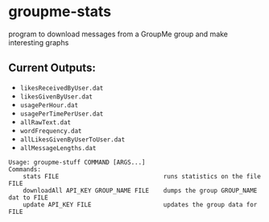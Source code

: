 # groupme-stats
program to download messages from a GroupMe group and make interesting graphs

## Current Outputs:
* `likesReceivedByUser.dat`
* `likesGivenByUser.dat`
* `usagePerHour.dat`
* `usagePerTimePerUser.dat`
* `allRawText.dat`
* `wordFrequency.dat`
* `allLikesGivenByUserToUser.dat`
* `allMessageLengths.dat`

```
Usage: groupme-stuff COMMAND [ARGS...]
Commands:
    stats FILE                             runs statistics on the file FILE
    downloadAll API_KEY GROUP_NAME FILE    dumps the group GROUP_NAME dat to FILE
    update API_KEY FILE                    updates the group data for FILE
```
